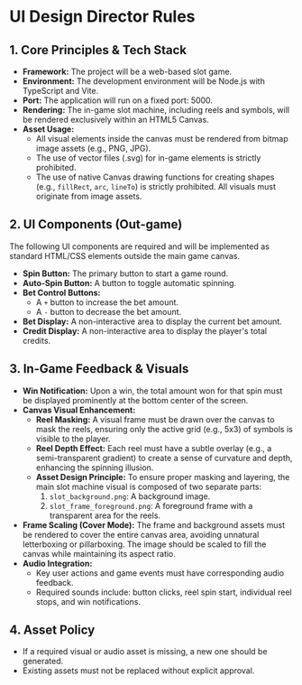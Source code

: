 # UI Design Director Rules

## 1. Core Principles & Tech Stack

*   **Framework:** The project will be a web-based slot game.
*   **Environment:** The development environment will be Node.js with TypeScript and Vite.
*   **Port:** The application will run on a fixed port: 5000.
*   **Rendering:** The in-game slot machine, including reels and symbols, will be rendered exclusively within an HTML5 Canvas.
*   **Asset Usage:**
    *   All visual elements inside the canvas must be rendered from bitmap image assets (e.g., PNG, JPG).
    *   The use of vector files (.svg) for in-game elements is strictly prohibited.
    *   The use of native Canvas drawing functions for creating shapes (e.g., `fillRect`, `arc`, `lineTo`) is strictly prohibited. All visuals must originate from image assets.

## 2. UI Components (Out-game)

The following UI components are required and will be implemented as standard HTML/CSS elements outside the main game canvas.

*   **Spin Button:** The primary button to start a game round.
*   **Auto-Spin Button:** A button to toggle automatic spinning.
*   **Bet Control Buttons:**
    *   A `+` button to increase the bet amount.
    *   A `-` button to decrease the bet amount.
*   **Bet Display:** A non-interactive area to display the current bet amount.
*   **Credit Display:** A non-interactive area to display the player's total credits.

## 3. In-Game Feedback & Visuals

*   **Win Notification:** Upon a win, the total amount won for that spin must be displayed prominently at the bottom center of the screen.
*   **Canvas Visual Enhancement:**
    *   **Reel Masking:** A visual frame must be drawn over the canvas to mask the reels, ensuring only the active grid (e.g., 5x3) of symbols is visible to the player.
    *   **Reel Depth Effect:** Each reel must have a subtle overlay (e.g., a semi-transparent gradient) to create a sense of curvature and depth, enhancing the spinning illusion.
    *   **Asset Design Principle:** To ensure proper masking and layering, the main slot machine visual is composed of two separate parts:
        1.  `slot_background.png`: A background image.
        2.  `slot_frame_foreground.png`: A foreground frame with a transparent area for the reels.
*   **Frame Scaling (Cover Mode):** The frame and background assets must be rendered to cover the entire canvas area, avoiding unnatural letterboxing or pillarboxing. The image should be scaled to fill the canvas while maintaining its aspect ratio.
*   **Audio Integration:**
    *   Key user actions and game events must have corresponding audio feedback.
    *   Required sounds include: button clicks, reel spin start, individual reel stops, and win notifications.

## 4. Asset Policy
*   If a required visual or audio asset is missing, a new one should be generated.
*   Existing assets must not be replaced without explicit approval.
